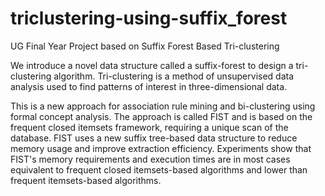 # triclustering-using-suffix_forest
UG Final Year Project based on Suffix Forest Based Tri-clustering

We introduce a novel data structure called a suffix-forest to design a tri-clustering algorithm. Tri-clustering is a method of unsupervised data analysis used to find patterns of interest in three-dimensional data.

This is a new approach for association rule mining and bi-clustering using formal concept analysis. The approach is called FIST and is based on the frequent closed itemsets framework, requiring a unique scan of the database. FIST uses a new suffix tree-based data structure to reduce memory usage and improve extraction efficiency. Experiments show that FIST's memory requirements and execution times are in most cases equivalent to frequent closed itemsets-based algorithms and lower than frequent itemsets-based algorithms.
